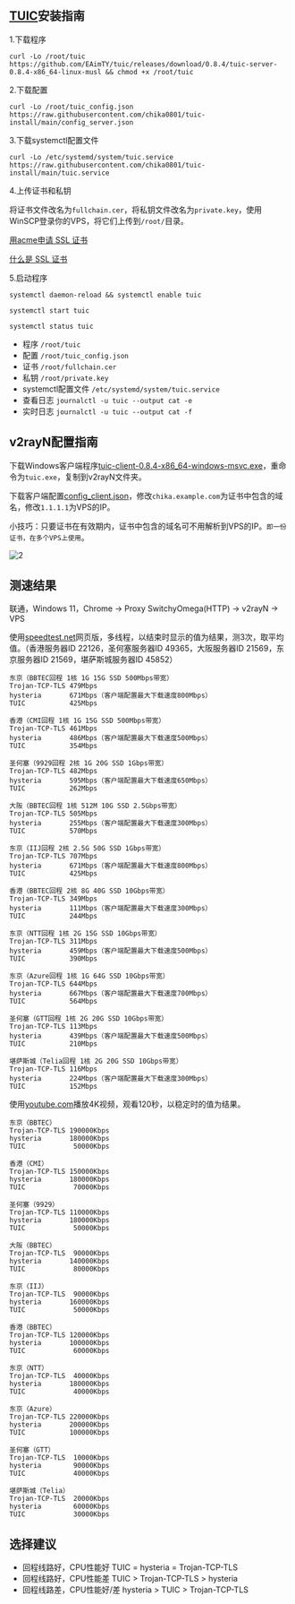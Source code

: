 ## [TUIC](https://github.com/EAimTY/tuic)安装指南

1.下载程序
```
curl -Lo /root/tuic https://github.com/EAimTY/tuic/releases/download/0.8.4/tuic-server-0.8.4-x86_64-linux-musl && chmod +x /root/tuic
```

2.下载配置
```
curl -Lo /root/tuic_config.json https://raw.githubusercontent.com/chika0801/tuic-install/main/config_server.json
```

3.下载systemctl配置文件
```
curl -Lo /etc/systemd/system/tuic.service https://raw.githubusercontent.com/chika0801/tuic-install/main/tuic.service
```

4.上传证书和私钥

将证书文件改名为`fullchain.cer`，将私钥文件改名为`private.key`，使用WinSCP登录你的VPS，将它们上传到`/root/`目录。

[用acme申请 SSL 证书](https://github.com/chika0801/Xray-install#1%E7%94%A8acme%E7%94%B3%E8%AF%B7-ssl-%E8%AF%81%E4%B9%A6)

[什么是 SSL 证书](https://www.kaspersky.com.cn/resource-center/definitions/what-is-a-ssl-certificate)

5.启动程序
```
systemctl daemon-reload && systemctl enable tuic
```

```
systemctl start tuic
```

```
systemctl status tuic
```

- 程序 `/root/tuic`
- 配置 `/root/tuic_config.json`
- 证书 `/root/fullchain.cer`
- 私钥 `/root/private.key`
- systemctl配置文件 `/etc/systemd/system/tuic.service`
- 查看日志 `journalctl -u tuic --output cat -e`
- 实时日志 `journalctl -u tuic --output cat -f`

## v2rayN配置指南

下载Windows客户端程序[tuic-client-0.8.4-x86_64-windows-msvc.exe](https://github.com/EAimTY/tuic/releases/download/0.8.4/tuic-client-0.8.4-x86_64-windows-msvc.exe)，重命令为`tuic.exe`，复制到v2rayN文件夹。

下载客户端配置[config_client.json](https://github.com/chika0801/tuic-install/blob/main/config_client.json)，修改`chika.example.com`为证书中包含的域名，修改`1.1.1.1`为VPS的IP。

小技巧：只要证书在有效期内，证书中包含的域名可不用解析到VPS的IP。`即一份证书，在多个VPS上使用`。

![2](https://user-images.githubusercontent.com/88967758/195763590-f035f90f-f228-4022-b318-770791c63b92.jpg)

## 测速结果

联通，Windows 11，Chrome -> Proxy SwitchyOmega(HTTP) -> v2rayN -> VPS

使用[speedtest.net](https://www.speedtest.net)网页版，多线程，以结束时显示的值为结果，测3次，取平均值。（香港服务器ID 22126，圣何塞服务器ID 49365，大阪服务器ID 21569，东京服务器ID 21569，堪萨斯城服务器ID 45852）

```
东京（BBTEC回程 1核 1G 15G SSD 500Mbps带宽）
Trojan-TCP-TLS 479Mbps
hysteria       671Mbps（客户端配置最大下载速度800Mbps）
TUIC           425Mbps
```

```
香港（CMI回程 1核 1G 15G SSD 500Mbps带宽）
Trojan-TCP-TLS 461Mbps
hysteria       486Mbps（客户端配置最大下载速度500Mbps）
TUIC           354Mbps
```

```
圣何塞（9929回程 2核 1G 20G SSD 1Gbps带宽）
Trojan-TCP-TLS 482Mbps
hysteria       595Mbps（客户端配置最大下载速度650Mbps）
TUIC           262Mbps
```

```
大阪（BBTEC回程 1核 512M 10G SSD 2.5Gbps带宽）
Trojan-TCP-TLS 505Mbps
hysteria       255Mbps（客户端配置最大下载速度300Mbps）
TUIC           570Mbps
```

```
东京（IIJ回程 2核 2.5G 50G SSD 1Gbps带宽）
Trojan-TCP-TLS 707Mbps
hysteria       671Mbps（客户端配置最大下载速度800Mbps）
TUIC           425Mbps
```

```
香港（BBTEC回程 2核 8G 40G SSD 10Gbps带宽）
Trojan-TCP-TLS 349Mbps
hysteria       111Mbps（客户端配置最大下载速度300Mbps）
TUIC           244Mbps
```

```
东京（NTT回程 1核 2G 15G SSD 10Gbps带宽）
Trojan-TCP-TLS 311Mbps
hysteria       459Mbps（客户端配置最大下载速度500Mbps）
TUIC           390Mbps
```

```
东京（Azure回程 1核 1G 64G SSD 10Gbps带宽）
Trojan-TCP-TLS 644Mbps
hysteria       667Mbps（客户端配置最大下载速度700Mbps）
TUIC           564Mbps
```

```
圣何塞（GTT回程 1核 2G 20G SSD 10Gbps带宽）
Trojan-TCP-TLS 113Mbps
hysteria       439Mbps（客户端配置最大下载速度500Mbps）
TUIC           210Mbps
```

```
堪萨斯城（Telia回程 1核 2G 20G SSD 10Gbps带宽）
Trojan-TCP-TLS 116Mbps
hysteria       224Mbps（客户端配置最大下载速度300Mbps）
TUIC           152Mbps
```

使用[youtube.com](https://www.youtube.com/watch?v=I3o4WW4tD9M)播放4K视频，观看120秒，以稳定时的值为结果。

```
东京（BBTEC）
Trojan-TCP-TLS 190000Kbps
hysteria       180000Kbps
TUIC            50000Kbps
```

```
香港（CMI）
Trojan-TCP-TLS 150000Kbps
hysteria       180000Kbps
TUIC            70000Kbps
```

```
圣何塞（9929）
Trojan-TCP-TLS 110000Kbps
hysteria       180000Kbps
TUIC            50000Kbps
```

```
大阪（BBTEC）
Trojan-TCP-TLS  90000Kbps
hysteria       140000Kbps
TUIC            80000Kbps
```

```
东京（IIJ）
Trojan-TCP-TLS  90000Kbps
hysteria       160000Kbps
TUIC            50000Kbps
```

```
香港（BBTEC）
Trojan-TCP-TLS 120000Kbps
hysteria       100000Kbps
TUIC            60000Kbps
```

```
东京（NTT）
Trojan-TCP-TLS  40000Kbps
hysteria       180000Kbps
TUIC            40000Kbps
```

```
东京（Azure）
Trojan-TCP-TLS 220000Kbps
hysteria       200000Kbps
TUIC           100000Kbps
```

```
圣何塞（GTT）
Trojan-TCP-TLS  10000Kbps
hysteria        90000Kbps
TUIC            40000Kbps
```

```
堪萨斯城（Telia）
Trojan-TCP-TLS  20000Kbps
hysteria        60000Kbps
TUIC            30000Kbps
```

## 选择建议

- 回程线路好，CPU性能好 TUIC = hysteria = Trojan-TCP-TLS
- 回程线路好，CPU性能差 TUIC > Trojan-TCP-TLS > hysteria
- 回程线路差，CPU性能好/差 hysteria > TUIC > Trojan-TCP-TLS
